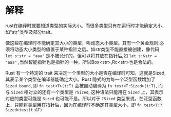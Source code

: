 解释
====

rust在编译时就要知道类型的实际大小。而很多类型只有在运行时才能确定大小，如\"str\"类型及部分trait。

像这些在编译时不能确定其大小的类型，叫动态大小类型。其有一个黄金规则:必须将动态大小类型的值置于某种指针之后。如str类型不能直接被创建，像代码
`let s:str = "aaa"` 是不被允许的，但可以将其放在指针后,如
`let s:&str = "aaa"`
,当然智能指针也是指针的一种，所以Box\<str\>,Rc\<str\>也是合法的。

Rust 有一个特定的 trait
来决定一个类型的大小是否在编译时可知，这就是Sized,
其表示某个类型在编译器能确定大小。Rust 隐式的为每一个泛型函数增加了
`Sized bound`, 即 `fn test<T>(t:T)` 会被自动编译为
`fn test<T:Sized>(t:T)`, 而与 `Sized` 相对立的还有一个类型是 `?Sized`,
这种语法只能用在 `Sized` 上，其表示对应的类型可能是 `Sized`
也可能不是。所以对于 `?Sized`
类型来说，在泛型函数上，只能将类型用在指针后，因为在编译时不确定其类型大小，即
`fn test<T:?Sized>test(t:&T)`
